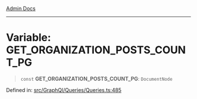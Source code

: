 [Admin Docs](/)

---

# Variable: GET_ORGANIZATION_POSTS_COUNT_PG

> `const` **GET_ORGANIZATION_POSTS_COUNT_PG**: `DocumentNode`

Defined in: [src/GraphQl/Queries/Queries.ts:485](https://github.com/PalisadoesFoundation/talawa-admin/blob/main/src/GraphQl/Queries/Queries.ts#L485)
